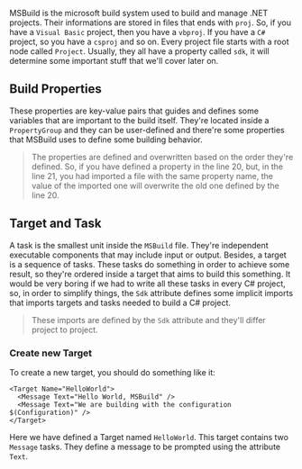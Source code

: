 MSBuild is the microsoft build system used to build and manage .NET projects. Their informations are stored in files that ends with `proj`. So, if you have a `Visual Basic` project, then you have a `vbproj`. If you have a `C#` project, so you have a `csproj` and so on.
Every project file starts with a root node called `Project`. Usually, they all have a property called `sdk`, it will determine some important stuff that we'll cover later on. 
## Build Properties
These properties are key-value pairs that guides and defines some variables that are important to the build itself. They're located inside a `PropertyGroup` and they can be user-defined and there're some properties that MSBuild uses to define some building behavior.
> The properties are defined and overwritten based on the order they're defined. So, if you have defined a property in the line 20, but, in the line 21, you had imported a file with the same property name, the value of the imported one will overwrite the old one defined by the line 20.
## Target and Task
A task is the smallest unit inside the `MSBuild` file. They're independent executable components that may include input or output. Besides, a target is a sequence of tasks. These tasks do something in order to achieve some result, so they're ordered inside a target that aims to build this something.
It would be very boring if we had to write all these tasks in every C# project, so, in order to simplify things, the `Sdk` attribute defines some implicit imports that imports targets and tasks needed to build a C# project.
> These imports are defined by the `Sdk` attribute and they'll differ project to project.
### Create new Target
To create a new target, you should do something like it:
```
<Target Name="HelloWorld">
  <Message Text="Hello World, MSBuild" />
  <Message Text="We are building with the configuration $(Configuration)" />
</Target>
```
Here we have defined a Target named `HelloWorld`. This target contains two `Message` tasks. They define a message to be prompted using the attribute `Text`.
